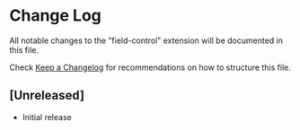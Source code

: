 # Change Log

All notable changes to the "field-control" extension will be documented in this file.

Check [Keep a Changelog](http://keepachangelog.com/) for recommendations on how to structure this file.

## [Unreleased]

- Initial release